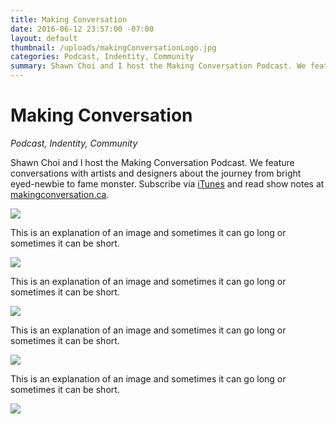 ```yaml
---
title: Making Conversation
date: 2016-06-12 23:57:00 -07:00
layout: default
thumbnail: /uploads/makingConversationLogo.jpg
categories: Podcast, Indentity, Community
summary: Shawn Choi and I host the Making Conversation Podcast. We feature conversations with artists and designers about the journey from bright eyed-newbie to fame monster.
---
```


<div class="grid">
    <h1>Making Conversation</h1>
    <p><em>Podcast, Indentity, Community</em></p>
</div>

<div class="grid">
    <div class="col-1-3">
    	<p>Shawn Choi and I host the Making Conversation Podcast. We feature conversations with artists and designers about the journey from bright eyed-newbie to fame monster. Subscribe via <a href="https://itunes.apple.com/ca/podcast/making-conversation/id866475083?mt=2" target="_blank" title="Making Conversatino on iTunes">iTunes</a> and read show notes at <a href="http://makingconversation.ca/" target="_blank" title="Making Conversation Podcast">makingconversation.ca</a>.</p>
	</div>
	<div class="col-2-3">
		<img src="/uploads/makingConversationLogo.jpg"/>
	</div>
</div>

<div class="grid">
    <div class="col-1-3">
    	<p>This is an explanation of an image and sometimes it can go long or sometimes it can be short.</p>
	</div>
	<div class="col-2-3">
		<img src="/uploads/makingConversationProcess.jpg"/>
	</div>
</div>

<div class="grid">
    <div class="col-1-3">
    	<p>This is an explanation of an image and sometimes it can go long or sometimes it can be short.</p>
	</div>
	<div class="col-2-3">
		<img src="/uploads/makingConversationResponsiveShowcase.jpg"/>
	</div>
</div>

<div class="grid">
    <div class="col-1-3">
    	<p>This is an explanation of an image and sometimes it can go long or sometimes it can be short.</p>
	</div>
	<div class="col-2-3">
		<img src="/uploads/makingConversationTwitter.jpg"/>
	</div>
</div>

<div class="grid">
    <div class="col-1-3">
    	<p>This is an explanation of an image and sometimes it can go long or sometimes it can be short.</p>
	</div>
	<div class="col-2-3">
		<img src="/uploads/makingConversationiTunes.jpg"/>
	</div>
</div>